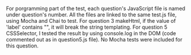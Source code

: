 For porgramming part of the test, each question's JavaScript file is named under question's number. All the files are linked to the same test.js file, using Mocha and Chai to test.
For question 3 makeHtml, if the value of 'label' contains "", it will break the string templating. 
For question 5 CSSSelector, I tested the result by using console.log in the DOM (code commented out as in question5.js file). No Mocha tests were included for this question.